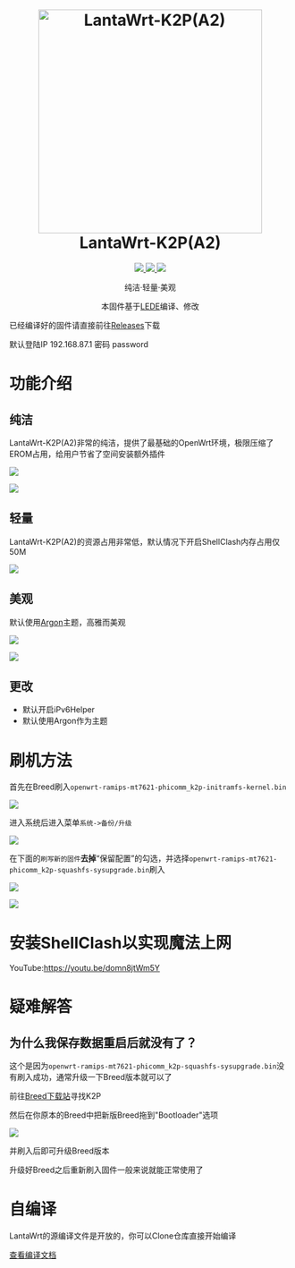 <h1 align="center">
  <img src="https://cdn.jsdelivr.net/gh/RealLanta/lantawrt-k2p-a2/LantaWrt_Logo.png" alt="LantaWrt-K2P(A2)" width="400">
  <br>LantaWrt-K2P(A2)<br>

</h1>

  <p align="center">
    <a target="_blank" href="https://github.com/coolsnowwolf/lede">
    <img src="https://img.shields.io/badge/OpenWrt(LEDE) Kernel-r4491--d5622e353-blue">
  </a>
  <a target="_blank" href="https://github.com/RealLanta/lantawrt-k2p-a2/tree/0.2">
    <img src="https://img.shields.io/badge/source code-v0.2--beta-green.svg">
  </a>
  <a target="_blank" href="https://github.com/RealLanta/lantawrt-k2p-a2/releases">
    <img src="https://img.shields.io/badge/New Release-v0.2--beta-orange.svg">
  </a>
  </p>



<p align="center">
纯洁·轻量·美观
</p>
<p align="center">
本固件基于<a href="https://github.com/coolsnowwolf/lede">LEDE</a>编译、修改
</p>

已经编译好的固件请直接前往[Releases](https://github.com/jerrykuku/luci-app-vssr/releases)下载

默认登陆IP 192.168.87.1 密码 password

# 功能介绍

## 纯洁

LantaWrt-K2P(A2)非常的纯洁，提供了最基础的OpenWrt环境，极限压缩了EROM占用，给用户节省了空间安装额外插件

![](https://cdn.jsdelivr.net/gh/RealLanta/lantawrt-k2p-a2/doc/2022-05-02_11-36.png)

![](https://cdn.jsdelivr.net/gh/RealLanta/lantawrt-k2p-a2/doc/2022-05-02_11-37.png)

## 轻量

LantaWrt-K2P(A2)的资源占用非常低，默认情况下开启ShellClash内存占用仅50M

![](https://cdn.jsdelivr.net/gh/RealLanta/lantawrt-k2p-a2/doc/2022-05-02_11-56.png)

## 美观

默认使用[Argon](https://github.com/jerrykuku/luci-theme-argon)主题，高雅而美观

![](https://cdn.jsdelivr.net/gh/RealLanta/lantawrt-k2p-a2/doc/2022-05-02_03-10.png)

![](https://cdn.jsdelivr.net/gh/RealLanta/lantawrt-k2p-a2/doc/2022-05-02_03-11.png)

## 更改

- 默认开启iPv6Helper
- 默认使用Argon作为主题

# 刷机方法

首先在Breed刷入`openwrt-ramips-mt7621-phicomm_k2p-initramfs-kernel.bin`

![](https://cdn.jsdelivr.net/gh/RealLanta/lantawrt-k2p-a2/doc/firmware.png)

进入系统后进入菜单`系统->备份/升级`

![](https://cdn.jsdelivr.net/gh/RealLanta/lantawrt-k2p-a2/doc/2022-05-02_03-15.png)

在下面的`刷写新的固件`**去掉**“保留配置”的勾选，并选择`openwrt-ramips-mt7621-phicomm_k2p-squashfs-sysupgrade.bin`刷入

![](https://cdn.jsdelivr.net/gh/RealLanta/lantawrt-k2p-a2/doc/2022-05-02_03-16.png)

![](https://cdn.jsdelivr.net/gh/RealLanta/lantawrt-k2p-a2/doc/2022-05-02_03-17.png)

# 安装ShellClash以实现魔法上网

YouTube:https://youtu.be/domn8jtWm5Y

# 疑难解答

## 为什么我保存数据重启后就没有了？

这个是因为`openwrt-ramips-mt7621-phicomm_k2p-squashfs-sysupgrade.bin`没有刷入成功，通常升级一下Breed版本就可以了

前往[Breed下载站](https://breed.hackpascal.net/)寻找K2P

然后在你原本的Breed中把新版Breed拖到"Bootloader"选项

![](https://cdn.jsdelivr.net/gh/RealLanta/lantawrt-k2p-a2/doc/bootloader.png)

并刷入后即可升级Breed版本

升级好Breed之后重新刷入固件一般来说就能正常使用了

# 自编译

LantaWrt的源编译文件是开放的，你可以Clone仓库直接开始编译

[查看编译文档](https://github.com/RealLanta/lantawrt-k2p-a2/blob/master/compile.md)
